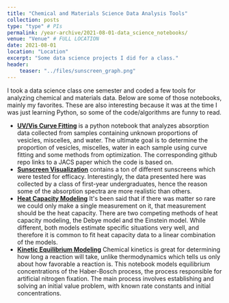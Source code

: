 ```yaml
---
title: "Chemical and Materials Science Data Analysis Tools"
collection: posts
type: "type" # PIs
permalink: /year-archive/2021-08-01-data_science_notebooks/
venue: "Venue" # FULL LOCATION
date: 2021-08-01
location: "Location"
excerpt: "Some data science projects I did for a class."
header:
    teaser: "../files/sunscreen_graph.png"
---
```


I took a data science class one semester and coded a few tools for analyzing chemical and materials data. Below are some of those notebooks, mainly my favorites. These are also interesting because it was at the time I was just learning Python, so some of the code/algorithms are funny to read.

* **[UV/Vis Curve Fitting](https://nbviewer.org/github/sdawley1/UV-Vis-Curve-Fitting/blob/main/sdawley1_hw5.ipynb)**
    is a python notebook that analyzes absorption data collected from samples containing unknown proportions of vesicles, miscelles, and water. The ultimate goal is to determine the proportion of vesicles, miscelles, water in each sample using curve fitting and some methods from optimization. The corresponding github repo links to a JACS paper which the code is based on.
* **[Sunscreen Visualization](https://nbviewer.org/github/sdawley1/Sunscreen-Visualization/blob/main/sdawley1_hw7.ipynb)**
    contains a ton of different sunscreens which were tested for efficacy. Interestingly, the data presented here was collected by a class of first-year undergraduates, hence the reason some of the absorption spectra are more realistic than others.
* **[Heat Capacity Modeling](https://nbviewer.org/github/sdawley1/Heat-Capacity-Modeling/blob/main/sdawley1_hw6.ipynb)**
    It's been said that if there was matter so rare we could only make a single measurement on it, that measurement should be the heat capacity. There are two competing methods of heat capacity modeling, the Debye model and the Einstein model. While different, both models estimate specific situations very well, and therefore it is common to fit heat capacity data to a linear combination of the models.
* **[Kinetic Equilibrium Modeling](https://nbviewer.org/github/sdawley1/Kinetic-Equilibrium-Model/blob/main/sdawley1_hw4.ipynb)**
    Chemical kinetics is great for determining how long a reaction will take, unlike thermodynamics which tells us only about how favorable a reaction is. This notebook models equilibrium concentrations of the Haber-Bosch process, the process responsible for artificial nitrogen fixation. The main process involves establishing and solving an initial value problem, with known rate constants and initial concentrations.

